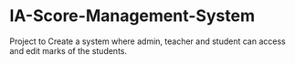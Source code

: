 # IA-Score-Management-System
Project to Create a system where admin, teacher and student can access and edit marks of the students.
